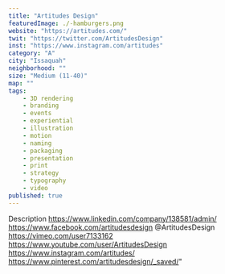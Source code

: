 ```yaml
---
title: "Artitudes Design"
featuredImage: ./-hamburgers.png
website: "https://artitudes.com/"
twit: "https://twitter.com/ArtitudesDesign"
inst: "https://www.instagram.com/artitudes"
category: "A"
city: "Issaquah"
neighborhood: ""
size: "Medium (11-40)"
map: ""
tags:
    - 3D rendering 
    - branding 
    - events 
    - experiential 
    - illustration 
    - motion 
    - naming 
    - packaging
    - presentation 
    - print 
    - strategy 
    - typography 
    - video 
published: true
---
```


Description
https://www.linkedin.com/company/138581/admin/
https://www.facebook.com/artitudesdesign
@ArtitudesDesign
https://vimeo.com/user7133162
https://www.youtube.com/user/ArtitudesDesign
https://www.instagram.com/artitudes/
https://www.pinterest.com/artitudesdesign/_saved/" 